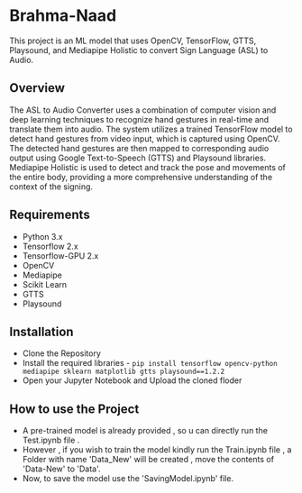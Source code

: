 # Brahma-Naad

This project is an ML model that uses OpenCV, TensorFlow, GTTS, Playsound, and Mediapipe Holistic to convert Sign Language (ASL) to Audio.

## Overview

The ASL to Audio Converter uses a combination of computer vision and deep learning techniques to recognize hand gestures in real-time and translate them into audio. The system utilizes a trained TensorFlow model to detect hand gestures from video input, which is captured using OpenCV. The detected hand gestures are then mapped to corresponding audio output using Google Text-to-Speech (GTTS) and Playsound libraries. Mediapipe Holistic is used to detect and track the pose and movements of the entire body, providing a more comprehensive understanding of the context of the signing.

## Requirements

* Python 3.x
* Tensorflow 2.x
* Tensorflow-GPU 2.x
* OpenCV
* Mediapipe
* Scikit Learn
* GTTS
* Playsound

## Installation

* Clone the Repository
* Install the required libraries - `pip install tensorflow opencv-python mediapipe sklearn matplotlib gtts playsound==1.2.2`
* Open your Jupyter Notebook and Upload the cloned floder

## How to use the Project

* A pre-trained model is already provided , so u can directly run the Test.ipynb file .
* However , if you wish to train the model kindly run the Train.ipynb file , a Folder with name 'Data_New' will be created , move the contents of 'Data-New' to 'Data'.
* Now, to save the model use the 'SavingModel.ipynb' file.

